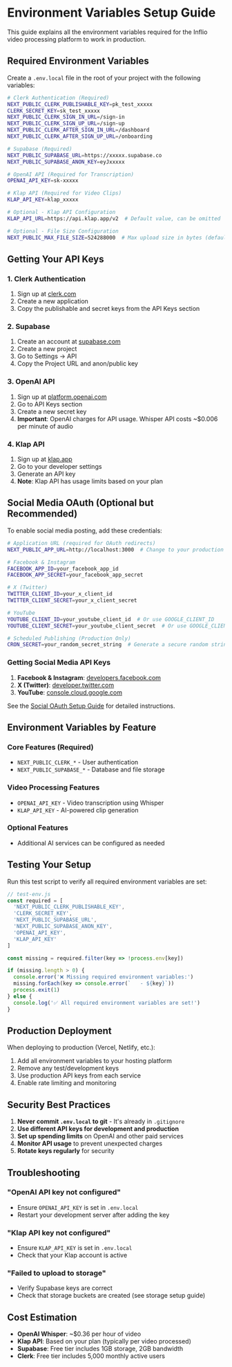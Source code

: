 # Environment Variables Setup Guide

This guide explains all the environment variables required for the Inflio video processing platform to work in production.

## Required Environment Variables

Create a `.env.local` file in the root of your project with the following variables:

```bash
# Clerk Authentication (Required)
NEXT_PUBLIC_CLERK_PUBLISHABLE_KEY=pk_test_xxxxx
CLERK_SECRET_KEY=sk_test_xxxxx
NEXT_PUBLIC_CLERK_SIGN_IN_URL=/sign-in
NEXT_PUBLIC_CLERK_SIGN_UP_URL=/sign-up
NEXT_PUBLIC_CLERK_AFTER_SIGN_IN_URL=/dashboard
NEXT_PUBLIC_CLERK_AFTER_SIGN_UP_URL=/onboarding

# Supabase (Required)
NEXT_PUBLIC_SUPABASE_URL=https://xxxxx.supabase.co
NEXT_PUBLIC_SUPABASE_ANON_KEY=eyJxxxxx

# OpenAI API (Required for Transcription)
OPENAI_API_KEY=sk-xxxxx

# Klap API (Required for Video Clips)
KLAP_API_KEY=klap_xxxxx

# Optional - Klap API Configuration
KLAP_API_URL=https://api.klap.app/v2  # Default value, can be omitted

# Optional - File Size Configuration
NEXT_PUBLIC_MAX_FILE_SIZE=524288000  # Max upload size in bytes (default: 500MB)
```

## Getting Your API Keys

### 1. Clerk Authentication
1. Sign up at [clerk.com](https://clerk.com)
2. Create a new application
3. Copy the publishable and secret keys from the API Keys section

### 2. Supabase
1. Create an account at [supabase.com](https://supabase.com)
2. Create a new project
3. Go to Settings → API
4. Copy the Project URL and anon/public key

### 3. OpenAI API
1. Sign up at [platform.openai.com](https://platform.openai.com)
2. Go to API Keys section
3. Create a new secret key
4. **Important**: OpenAI charges for API usage. Whisper API costs ~$0.006 per minute of audio

### 4. Klap API
1. Sign up at [klap.app](https://klap.app)
2. Go to your developer settings
3. Generate an API key
4. **Note**: Klap API has usage limits based on your plan

## Social Media OAuth (Optional but Recommended)

To enable social media posting, add these credentials:

```bash
# Application URL (required for OAuth redirects)
NEXT_PUBLIC_APP_URL=http://localhost:3000  # Change to your production URL

# Facebook & Instagram
FACEBOOK_APP_ID=your_facebook_app_id
FACEBOOK_APP_SECRET=your_facebook_app_secret

# X (Twitter)
TWITTER_CLIENT_ID=your_x_client_id
TWITTER_CLIENT_SECRET=your_x_client_secret

# YouTube
YOUTUBE_CLIENT_ID=your_youtube_client_id  # Or use GOOGLE_CLIENT_ID
YOUTUBE_CLIENT_SECRET=your_youtube_client_secret  # Or use GOOGLE_CLIENT_SECRET

# Scheduled Publishing (Production Only)
CRON_SECRET=your_random_secret_string  # Generate a secure random string for production
```

### Getting Social Media API Keys

1. **Facebook & Instagram**: [developers.facebook.com](https://developers.facebook.com)
2. **X (Twitter)**: [developer.twitter.com](https://developer.twitter.com)
3. **YouTube**: [console.cloud.google.com](https://console.cloud.google.com)

See the [Social OAuth Setup Guide](/docs/setup/social-oauth-setup.md) for detailed instructions.

## Environment Variables by Feature

### Core Features (Required)
- `NEXT_PUBLIC_CLERK_*` - User authentication
- `NEXT_PUBLIC_SUPABASE_*` - Database and file storage

### Video Processing Features
- `OPENAI_API_KEY` - Video transcription using Whisper
- `KLAP_API_KEY` - AI-powered clip generation

### Optional Features
- Additional AI services can be configured as needed

## Testing Your Setup

Run this test script to verify all required environment variables are set:

```javascript
// test-env.js
const required = [
  'NEXT_PUBLIC_CLERK_PUBLISHABLE_KEY',
  'CLERK_SECRET_KEY',
  'NEXT_PUBLIC_SUPABASE_URL',
  'NEXT_PUBLIC_SUPABASE_ANON_KEY',
  'OPENAI_API_KEY',
  'KLAP_API_KEY'
]

const missing = required.filter(key => !process.env[key])

if (missing.length > 0) {
  console.error('❌ Missing required environment variables:')
  missing.forEach(key => console.error(`   - ${key}`))
  process.exit(1)
} else {
  console.log('✅ All required environment variables are set!')
}
```

## Production Deployment

When deploying to production (Vercel, Netlify, etc.):

1. Add all environment variables to your hosting platform
2. Remove any test/development keys
3. Use production API keys from each service
4. Enable rate limiting and monitoring

## Security Best Practices

1. **Never commit `.env.local` to git** - It's already in `.gitignore`
2. **Use different API keys for development and production**
3. **Set up spending limits** on OpenAI and other paid services
4. **Monitor API usage** to prevent unexpected charges
5. **Rotate keys regularly** for security

## Troubleshooting

### "OpenAI API key not configured"
- Ensure `OPENAI_API_KEY` is set in `.env.local`
- Restart your development server after adding the key

### "Klap API key not configured"
- Ensure `KLAP_API_KEY` is set in `.env.local`
- Check that your Klap account is active

### "Failed to upload to storage"
- Verify Supabase keys are correct
- Check that storage buckets are created (see storage setup guide)

## Cost Estimation

- **OpenAI Whisper**: ~$0.36 per hour of video
- **Klap API**: Based on your plan (typically per video processed)
- **Supabase**: Free tier includes 1GB storage, 2GB bandwidth
- **Clerk**: Free tier includes 5,000 monthly active users